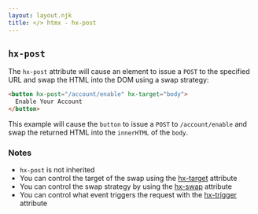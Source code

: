 ```yaml
---
layout: layout.njk
title: </> htmx - hx-post
---
```


## `hx-post`

The `hx-post` attribute will cause an element to issue a `POST` to the specified URL and swap
the HTML into the DOM using a swap strategy:

```html
<button hx-post="/account/enable" hx-target="body">
  Enable Your Account
</button>
```

This example will cause the `button` to issue a `POST` to `/account/enable` and swap the returned HTML into
 the `innerHTML` of the `body`.
 
### Notes

* `hx-post` is not inherited
* You can control the target of the swap using the [hx-target](/attributes/hx-target) attribute
* You can control the swap strategy by using the [hx-swap](/attributes/hx-swap) attribute
* You can control what event triggers the request with the [hx-trigger](/attributes/hx-trigger) attribute
